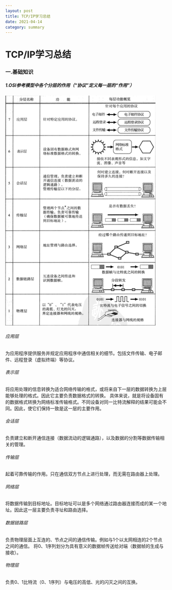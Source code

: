 ```yaml
---
layout: post
title: TCP/IP学习总结
date: 2021-04-14
category: summary
---
```


# TCP/IP学习总结

### 一.基础知识

##### 1.OSI参考模型中各个分层的作用（“协议”定义每一层的“作用”）

<img src="https://github.com/littleO-range/littleO-range.github.io/raw/master/_summaryimage/001.png" alt="001" style="zoom:100%;" />

###### 应用层

为应用程序提供服务并规定应用程序中通信相关的细节。包括文件传输、电子邮件、远程登录（虚拟终端）等协议。

###### 表示层

将应用处理的信息转换为适合网络传输的格式，或将来自下一层的数据转换为上层能够处理的格式。因此它主要负责数据格式的转换。
具体来说，就是将设备固有的数据格式转换为网络标准传输格式。不同设备对同一比特流解释的结果可能会不同。因此，使它们保持一致是这一层的主要作用。

###### 会话层

负责建立和断开通信连接（数据流动的逻辑通路），以及数据的分割等数据传输相关的管理。

###### 传输层

起着可靠传输的作用。只在通信双方节点上进行处理，而无需在路由器上处理。

###### 网络层

将数据传输到目标地址。目标地址可以是多个网络通过路由器连接而成的某一个地址。因此这一层主要负责寻址和路由选择。

###### 数据链路层

负责物理层面上互连的、节点之间的通信传输。例如与1个以太网相连的2个节点之间的通信。
将0、1序列划分为具有意义的数据帧传送给对端（数据帧的生成与接收）。

###### 物理层

负责0、1比特流（0、1序列）与电压的高低、光的闪灭之间的互换。